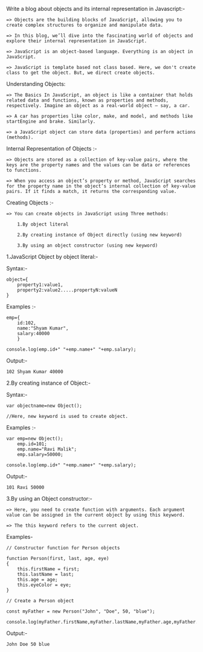 Write a blog about objects and its internal representation in Javascript:-

    => Objects are the building blocks of JavaScript, allowing you to create complex structures to organize and manipulate data.
    
    => In this blog, we’ll dive into the fascinating world of objects and explore their internal representation in JavaScript.

    => JavaScript is an object-based language. Everything is an object in JavaScript.

    => JavaScript is template based not class based. Here, we don't create class to get the object. But, we direct create objects.

Understanding Objects: 

    => The Basics In JavaScript, an object is like a container that holds related data and functions, known as properties and methods, respectively. Imagine an object as a real-world object — say, a car. 
    
    => A car has properties like color, make, and model, and methods like startEngine and brake. Similarly.
    
    => a JavaScript object can store data (properties) and perform actions (methods).

Internal Representation of Objects :-

    => Objects are stored as a collection of key-value pairs, where the keys are the property names and the values can be data or references to functions.

    => When you access an object’s property or method, JavaScript searches for the property name in the object’s internal collection of key-value pairs. If it finds a match, it returns the corresponding value.

Creating Objects :-

    => You can create objects in JavaScript using Three methods:

        1.By object literal

        2.By creating instance of Object directly (using new keyword)

        3.By using an object constructor (using new keyword)

1.JavaScript Object by object literal:-

Syntax:- 

    object={
        property1:value1,
        property2:value2.....propertyN:valueN
    }

Examples :-
 
    emp={
        id:102,
        name:"Shyam Kumar",
        salary:40000
        }  

    console.log(emp.id+" "+emp.name+" "+emp.salary);  

Output:-

    102 Shyam Kumar 40000

2.By creating instance of Object:-

Syntax:- 

    var objectname=new Object();  

    //Here, new keyword is used to create object.

Examples :-
 
    var emp=new Object();  
        emp.id=101;  
        emp.name="Ravi Malik";  
        emp.salary=50000;  

    console.log(emp.id+" "+emp.name+" "+emp.salary);

Output:-

    101 Ravi 50000

3.By using an Object constructor:-

    => Here, you need to create function with arguments. Each argument value can be assigned in the current object by using this keyword.

    => The this keyword refers to the current object.

Examples-

    // Constructor function for Person objects

    function Person(first, last, age, eye) 
    {
        this.firstName = first;
        this.lastName = last;
        this.age = age;
        this.eyeColor = eye;
    }

    // Create a Person object

    const myFather = new Person("John", "Doe", 50, "blue");

    console.log(myFather.firstName,myFather.lastName,myFather.age,myFather.eyeColor)

Output:-

    John Doe 50 blue